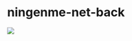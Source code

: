# ningenme-net-back
![](https://github.com/ningenMe/ningenme-net-back/workflows/deploy/badge.svg)  
